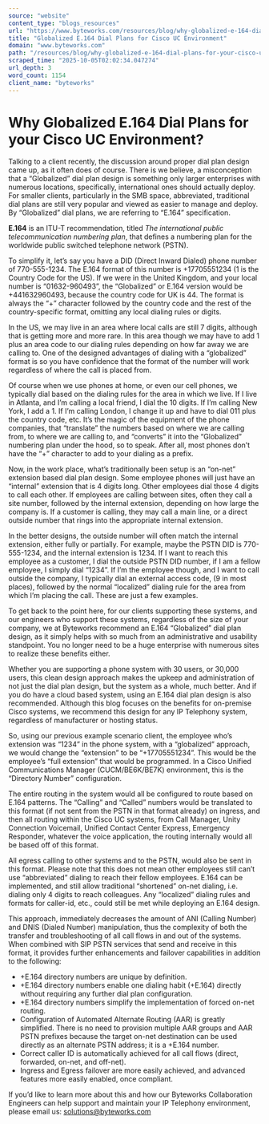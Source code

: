 ```yaml
---
source: "website"
content_type: "blogs_resources"
url: "https://www.byteworks.com/resources/blog/why-globalized-e-164-dial-plans-for-your-cisco-uc-environment/"
title: "Globalized E.164 Dial Plans for Cisco UC Environment"
domain: "www.byteworks.com"
path: "/resources/blog/why-globalized-e-164-dial-plans-for-your-cisco-uc-environment/"
scraped_time: "2025-10-05T02:02:34.047274"
url_depth: 3
word_count: 1154
client_name: "byteworks"
---
```


# Why Globalized E.164 Dial Plans for your Cisco UC Environment?

Talking to a client recently, the discussion around proper dial plan design came up, as it often does of course. There is we believe, a misconception that a “Globalized” dial plan design is something only larger enterprises with numerous locations, specifically, international ones should actually deploy. For smaller clients, particularly in the SMB space, abbreviated, traditional dial plans are still very popular and viewed as easier to manage and deploy. By “Globalized” dial plans, we are referring to “E.164” specification.

**E.164** is an ITU-T recommendation, titled _The international public telecommunication numbering plan_, that defines a numbering plan for the worldwide public switched telephone network (PSTN).

To simplify it, let’s say you have a DID (Direct Inward Dialed) phone number of 770-555-1234. The E.164 format of this number is +17705551234 (1 is the Country Code for the US). If we were in the United Kingdom, and your local number is “01632-960493”, the “Globalized” or E.164 version would be +441632960493, because the country code for UK is 44. The format is always the “+” character followed by the country code and the rest of the country-specific format, omitting any local dialing rules or digits.

In the US, we may live in an area where local calls are still 7 digits, although that is getting more and more rare. In this area though we may have to add 1 plus an area code to our dialing rules depending on how far away we are calling to. One of the designed advantages of dialing with a “globalized” format is so you have confidence that the format of the number will work regardless of where the call is placed from.

Of course when we use phones at home, or even our cell phones, we typically dial based on the dialing rules for the area in which we live. If I live in Atlanta, and I’m calling a local friend, I dial the 10 digits. If I’m calling New York, I add a 1. If I’m calling London, I change it up and have to dial 011 plus the country code, etc. It’s the magic of the equipment of the phone companies, that “translate” the numbers based on where we are calling from, to where we are calling to, and “converts” it into the “Globalized” numbering plan under the hood, so to speak. After all, most phones don’t have the “+” character to add to your dialing as a prefix.

Now, in the work place, what’s traditionally been setup is an “on-net” extension based dial plan design. Some employee phones will just have an “internal” extension that is 4 digits long. Other employees dial those 4 digits to call each other. If employees are calling between sites, often they call a site number, followed by the internal extension, depending on how large the company is. If a customer is calling, they may call a main line, or a direct outside number that rings into the appropriate internal extension.

In the better designs, the outside number will often match the internal extension, either fully or partially. For example, maybe the PSTN DID is 770-555-1234, and the internal extension is 1234. If I want to reach this employee as a customer, I dial the outside PSTN DID number, if I am a fellow employee, I simply dial “1234”. If I’m the employee though, and I want to call outside the company, I typically dial an external access code, (9 in most places), followed by the normal “localized” dialing rule for the area from which I’m placing the call. These are just a few examples.

To get back to the point here, for our clients supporting these systems, and our engineers who support these systems, regardless of the size of your company, we at Byteworks recommend an E.164 “Globalized” dial plan design, as it simply helps with so much from an administrative and usability standpoint. You no longer need to be a huge enterprise with numerous sites to realize these benefits either.

Whether you are supporting a phone system with 30 users, or 30,000 users, this clean design approach makes the upkeep and administration of not just the dial plan design, but the system as a whole, much better. And if you do have a cloud based system, using an E.164 dial plan design is also recommended. Although this blog focuses on the benefits for on-premise Cisco systems, we recommend this design for any IP Telephony system, regardless of manufacturer or hosting status.

So, using our previous example scenario client, the employee who’s extension was “1234” in the phone system, with a “globalized” approach, we would change the “extension” to be “+17705551234”. This would be the employee’s “full extension” that would be programmed. In a Cisco Unified Communications Manager (CUCM/BE6K/BE7K) environment, this is the “Directory Number” configuration.

The entire routing in the system would all be configured to route based on E.164 patterns. The “Calling” and “Called” numbers would be translated to this format (if not sent from the PSTN in that format already) on ingress, and then all routing within the Cisco UC systems, from Call Manager, Unity Connection Voicemail, Unified Contact Center Express, Emergency Responder, whatever the voice application, the routing internally would all be based off of this format.

All egress calling to other systems and to the PSTN, would also be sent in this format. Please note that this does not mean other employees still can’t use “abbreviated” dialing to reach their fellow employees. E.164 can be implemented, and still allow traditional “shortened” on-net dialing, i.e. dialing only 4 digits to reach colleagues. Any “localized” dialing rules and formats for caller-id, etc., could still be met while deploying an E.164 design.

This approach, immediately decreases the amount of ANI (Calling Number) and DNIS (Dialed Number) manipulation, thus the complexity of both the transfer and troubleshooting of all call flows in and out of the systems. When combined with SIP PSTN services that send and receive in this format, it provides further enhancements and failover capabilities in addition to the following:

* +E.164 directory numbers are unique by definition.
* +E.164 directory numbers enable one dialing habit (+E.164) directly without requiring any further dial plan configuration.
* +E.164 directory numbers simplify the implementation of forced on-net routing.
* Configuration of Automated Alternate Routing (AAR) is greatly simplified. There is no need to provision multiple AAR groups and AAR PSTN prefixes because the target on-net destination can be used directly as an alternate PSTN address; it is a +E.164 number.
* Correct caller ID is automatically achieved for all call flows (direct, forwarded, on-net, and off-net).
* Ingress and Egress failover are more easily achieved, and advanced features more easily enabled, once compliant.

If you’d like to learn more about this and how our Byteworks Collaboration Engineers can help support and maintain your IP Telephony environment, please email us: solutions@byteworks.com